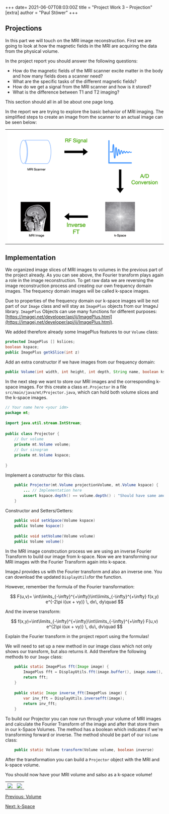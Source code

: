 +++
date= 2021-06-07T08:03:00Z
title = "Project Work 3 – Projection"
[extra]
author = "Paul Stöwer"
+++


## Projections

In this part we will touch on the MRI image reconstruction. First we are going to look at how the magnetic fields in the MRI are acquiring the data from the physical volume.

In the project report you should answer the following questions:

* How do the magnetic fields of the MRI scanner excite matter in the body and how many fields does a scanner need?
* What are the specific tasks of the different magnetic fields?
* How do we get a signal from the MRI scanner and how is it stored?
* What is the difference between T1 and T2 imaging?

This section should all in all be about one page long.


In the report we are trying to explore the basic behavior of MRI imaging. The simplified steps to create an image from the scanner to an actual image can be seen below:

<table>
<tr>
<td><img align="center" src="/MRI_process.png" ></td>
</tr>
</table>


## Implementation

We organized image slices of MRI images to volumes in the previous part of the project already. As you can see above, the Fourier transform plays again a role in the image reconstruction. To get raw data we are reversing the image reconstruction process and creating our own frequency domain images. The frequency domain images will be called k-space images.

Due to properties of the frequency domain our k-space images will be not part of our `Image` class and will stay as `ImagePlus` objects from our ImageJ library. `ImagePlus` Objects can use many functions for different purposes: [https://imagej.net/developer/api/ij/ImagePlus.html](https://imagej.net/developer/api/ij/ImagePlus.html).

We added therefore already some ImagePlus features to our `Volume` class:

```java
protected ImagePlus [] kslices;
boolean kspace;
public ImagePlus getkSlice(int z)
```

Add an extra constructor if we have images from our frequency domain:

```java
public Volume(int width, int height, int depth, String name, boolean kspace)
```

In the next step we want to store our MRI images and the corresponding k-space images.
For this create a class `mt.Projector` in a file `src/main/java/mt/Projector.java`, which can hold both volume slices
and the k-space images.

```java
// Your name here <your idm>
package mt;

import java.util.stream.IntStream;

public class Projector {
    // Our volume
    private mt.Volume volume;
    // Our sinogram
    private mt.Volume kspace;

}
```

Implement a constructor for this class.


```java
    public Projector(mt.Volume projectionVolume, mt.Volume kspace) {
        ... // Implementation here
        assert kspace.depth() == volume.depth() : "Should have same amount of slices";
    }
```

Constructor and Setters/Getters:
```java
    public void setkSpace(Volume kspace)
    public Volume kspace()

    public void setVolume(Volume volume)
    public Volume volume()

```
In the MRI image constrcution process we are using an inverse Fourier Transform to build our image from k-space. Now we are transforming our MRI images with the Fourier Transform again into k-space. 

ImageJ provides us with the Fourier transform and also an inverse one. You can download the updated `DisplayUtils`for the function.

However, remember the formula of the Fourier transformation:

$$ F(u,v)= \int\limits_{-\infty}^{+\infty}\int\limits_{-\infty}^{+\infty} f(x,y) e^{-2\pi i(ux + vy)} \, dx\, dy\quad $$

And the inverse transform:

$$  f(x,y)=\int\limits_{-\infty}^{+\infty}\int\limits_{-\infty}^{+\infty} F(u,v) e^{2\pi i(ux + vy)} \, du\, dv\quad $$

Explain the Fourier transform in the project report using the formulas!

We will need to set up a new method in our image class which not only shows our transform, but also returns it. Add therefore the following methods to our `Image` class:

```java
    public static ImagePlus fft(Image image) {
        ImagePlus fft = DisplayUtils.fft(image.buffer(), image.name(), image.width(), image.origin(), /*spacing()*/ 1.0f);
        return fft;
    }

    public static Image inverse_fft(ImagePlus image) {
        var inv_fft = DisplayUtils.inversefft(image);
        return inv_fft;
    }
```

To build our Projector you can now run through your volume of MRI images and calculate the Fourier Transform of the image and after that store them in our k-Space Volumes. The method has a boolean which indicates if we're transforming forward or inverse. The method should be part of our `Volume` class:

```java
    public static Volume transform(Volume volume, boolean inverse)

```
After the transformation you can build a `Projector` object with the MRI and k-space volume.

You should now have your MRI volume and salso as a k-space volume!


<table>
<tr>
<td><image align="center" src="https://media.giphy.com/media/Ov5R3vGIvyXA8ia4BB/giphy.gif" ></td>
 <td><image align="center" src="https://media.giphy.com/media/f4FVUzT92S4gyYkUhJ/giphy.gif" ></td>
</tr>
</table>



[Previous: Volume](../volume) 

[Next: k-Space](../projectiondomain)



